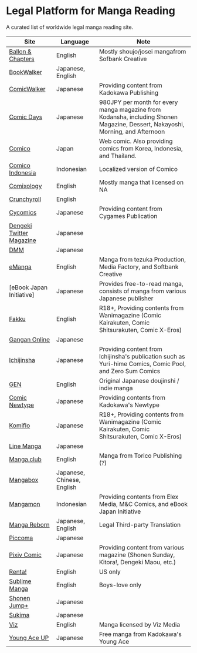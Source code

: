 # Legal Platform for Manga Reading
A curated list of worldwide legal manga reading site.

|Site| Language| Note                        |
|---------------|--------------|-------|
|[Ballon & Chapters](http://www.balloonsandchapters.com/)|English|Mostly shoujo/josei mangafrom Sofbank Creative|
|[BookWalker](https://bookwalker.jp/)|Japanese, English||
|[ComicWalker](https://comic-walker.com/)|Japanese|Providing content from Kadokawa Publishing|
|[Comic Days](https://comic-walker.com/)|Japanese|980JPY per month for every manga magazine from Kodansha, including Shonen Magazine, Dessert, Nakayoshi, Morning, and Afternoon|
|[Comico](https://www.comico.jp/)|Japan|Web comic. Also providing comics from Korea, Indonesia, and Thailand.|
|[Comico Indonesia](http://www.comico.co.id/)|Indonesian|Localized version of Comico|
|[Comixology](https://www.comixology.com/Manga)|English|Mostly manga that licensed on NA|
|[Crunchyroll](http://www.crunchyroll.com/comics/manga)|English||
|[Cycomics](https://cycomi.com/)|Japanese|Providing content from Cygames Publication|
|[Dengeki Twitter Magazine](https://twitter.com/dentsuma)|Japanese||
|[DMM](https://book.dmm.com/)|Japanese||
|[eManga](https://www.emanga.com/)|English|Manga from tezuka Production, Media Factory, and Softbank Creative|
|[eBook Japan Initiative]|Japanese|Provides free-to-read manga, consists of manga from various Japanese publisher|
|[Fakku](http://fakku.net/)|English|R18+, Providing contents from Wanimagazine (Comic Kairakuten, Comic Shitsurakuten, Comic X-Eros)|
|[Gangan Online](http://www.ganganonline.com/)|Japanese||
|[Ichijinsha](http://www.ichijinsha.co.jp/)|Japanese|Providing content from Ichijinsha's publication such as Yuri-hime Comics, Comic Pool, and Zero Sum Comics|
|[GEN](http://genmanga.com/issues/index.html)|English|Original Japanese doujinshi / indie manga|
|[Comic Newtype](https://comic.webnewtype.com/)|Japanese|Providing contents from Kadokawa's Newtype|
|[Komiflo](https://komiflo.com/)|Japanese|R18+, Providing contents from Wanimagazine (Comic Kairakuten, Comic Shitsurakuten, Comic X-Eros)|
|[Line Manga](https://play.google.com/store/apps/details?id=jp.linebd.lbdmanga)|Japanese||
|[Manga.club](https://www.manga.club/)|English|Manga from Torico Publishing (?)|
|[Mangabox](https://www.mangabox.me/)|Japanese, Chinese, English||
|[Mangamon](http://www.mangamon.id/)|Indonesian|Providing contents from Elex Media, M&C Comics, and eBook Japan Initiative|
|[Manga Reborn](http://mangareborn.jp/)|Japanese, English|Legal Third-party Translation|
|[Piccoma](https://piccoma.com/web/)|Japanese||
|[Pixiv Comic](https://comic.pixiv.net/)|Japanese|Providing content from various magazine (Shonen Sunday, Kitora!, Dengeki Maou, etc.)|
|[Renta!](https://www.ebookrenta.com/)|English|US only|
|[Sublime Manga](https://www.sublimemanga.com/)|English|Boys-love only|
|[Shonen Jump+](https://shonenjumpplus.com/)|Japanese||
|[Sukima](https://www.sukima.me/)|Japanese||
|[Viz](https://www.viz.com/read)|English|Manga licensed by Viz Media|
|[Young Ace UP](https://web-ace.jp/youngaceup/)|Japanese|Free manga from Kadokawa's Young Ace|


